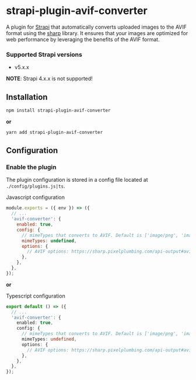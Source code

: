 # strapi-plugin-avif-converter

A plugin for [Strapi](https://github.com/strapi/strapi) that automatically converts uploaded images to the AVIF format using the [sharp](https://sharp.pixelplumbing.com/api-output#avif) library. It ensures that your images are optimized for web performance by leveraging the benefits of the AVIF format.

### Supported Strapi versions

- v5.x.x

**NOTE**: Strapi 4.x.x is not supported!

## Installation

```sh
npm install strapi-plugin-avif-converter
```

**or**

```sh
yarn add strapi-plugin-avif-converter
```

## Configuration

### Enable the plugin

The plugin configuration is stored in a config file located at `./config/plugins.js|ts`.

Javascript configuration

```javascript
module.exports = ({ env }) => ({
  // ...
  'avif-converter': {
    enabled: true,
    config: {
      // mimeTypes that converts to AVIF. Default is ['image/png', 'image/jpeg', 'image/jpg']
      mimeTypes: undefined,
      options: {
        // AVIF options: https://sharp.pixelplumbing.com/api-output#avif
      },
    },
  },
});
```

**or**

Typescript configuration
```typescript
export default () => ({
  // ...
  'avif-converter': {
    enabled: true,
    config: {
      // mimeTypes that converts to AVIF. Default is ['image/png', 'image/jpeg', 'image/jpg']
      mimeTypes: undefined,
      options: {
        // AVIF options: https://sharp.pixelplumbing.com/api-output#avif
      },
    },
  },
});
```
